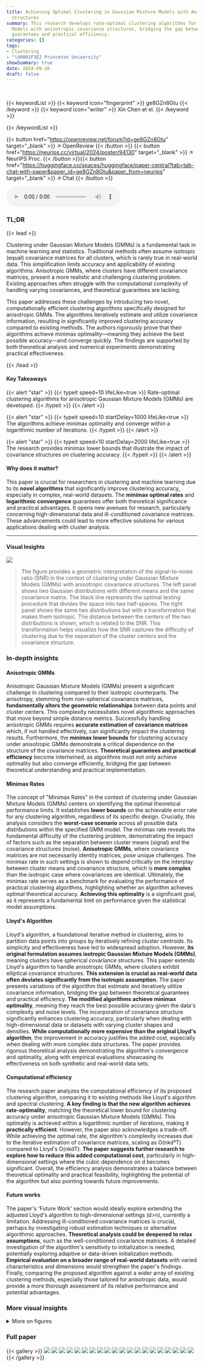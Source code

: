 ```yaml
---
title: Achieving Optimal Clustering in Gaussian Mixture Models with Anisotropic Covariance
  Structures
summary: This research develops rate-optimal clustering algorithms for Gaussian Mixture
  Models with anisotropic covariance structures, bridging the gap between theoretical
  guarantees and practical efficiency.
categories: []
tags:
- Clustering
- "\U0001F3E2 Princeton University"
showSummary: true
date: 2024-09-26
draft: false
---
```


<br>

{{< keywordList >}}
{{< keyword icon="fingerprint" >}} ge8GZn8Gtu {{< /keyword >}}
{{< keyword icon="writer" >}} Xin Chen et el. {{< /keyword >}}
 
{{< /keywordList >}}

{{< button href="https://openreview.net/forum?id=ge8GZn8Gtu" target="_blank" >}}
↗ OpenReview
{{< /button >}}
{{< button href="https://neurips.cc/virtual/2024/poster/94130" target="_blank" >}}
↗ NeurIPS Proc.
{{< /button >}}{{< button href="https://huggingface.co/spaces/huggingface/paper-central?tab=tab-chat-with-paper&paper_id=ge8GZn8Gtu&paper_from=neurips" target="_blank" >}}
↗ Chat
{{< /button >}}



<audio controls>
    <source src="https://ai-paper-reviewer.com/ge8GZn8Gtu/podcast.wav" type="audio/wav">
    Your browser does not support the audio element.
</audio>


### TL;DR


{{< lead >}}

Clustering under Gaussian Mixture Models (GMMs) is a fundamental task in machine learning and statistics.  Traditional methods often assume isotropic (equal) covariance matrices for all clusters, which is rarely true in real-world data.  This simplification limits accuracy and applicability of existing algorithms.  Anisotropic GMMs, where clusters have different covariance matrices, present a more realistic and challenging clustering problem. Existing approaches often struggle with the computational complexity of handling varying covariances, and theoretical guarantees are lacking. 

This paper addresses these challenges by introducing two novel, computationally efficient clustering algorithms specifically designed for anisotropic GMMs.  The algorithms iteratively estimate and utilize covariance information, resulting in significantly improved clustering accuracy compared to existing methods.  The authors rigorously prove that their algorithms achieve minimax optimality—meaning they achieve the best possible accuracy—and converge quickly.  The findings are supported by both theoretical analysis and numerical experiments demonstrating practical effectiveness.

{{< /lead >}}


#### Key Takeaways

{{< alert "star" >}}
{{< typeit speed=10 lifeLike=true >}} Rate-optimal clustering algorithms for anisotropic Gaussian Mixture Models (GMMs) are developed. {{< /typeit >}}
{{< /alert >}}

{{< alert "star" >}}
{{< typeit speed=10 startDelay=1000 lifeLike=true >}} The algorithms achieve minimax optimality and converge within a logarithmic number of iterations. {{< /typeit >}}
{{< /alert >}}

{{< alert "star" >}}
{{< typeit speed=10 startDelay=2000 lifeLike=true >}} The research provides minimax lower bounds that illustrate the impact of covariance structures on clustering accuracy. {{< /typeit >}}
{{< /alert >}}

#### Why does it matter?
This paper is crucial for researchers in clustering and machine learning due to its **novel algorithms** that significantly improve clustering accuracy, especially in complex, real-world datasets. The **minimax optimal rates** and **logarithmic convergence** guarantees offer both theoretical significance and practical advantages.  It opens new avenues for research, particularly concerning high-dimensional data and ill-conditioned covariance matrices. These advancements could lead to more effective solutions for various applications dealing with cluster analysis.

------
#### Visual Insights



![](https://ai-paper-reviewer.com/ge8GZn8Gtu/figures_3_1.jpg)

> The figure provides a geometric interpretation of the signal-to-noise ratio (SNR) in the context of clustering under Gaussian Mixture Models (GMMs) with anisotropic covariance structures. The left panel shows two Gaussian distributions with different means and the same covariance matrix. The black line represents the optimal testing procedure that divides the space into two half-spaces. The right panel shows the same two distributions but with a transformation that makes them isotropic. The distance between the centers of the two distributions is shown, which is related to the SNR. This transformation helps visualize how the SNR captures the difficulty of clustering due to the separation of the cluster centers and the covariance structure.







### In-depth insights


#### Anisotropic GMMs
Anisotropic Gaussian Mixture Models (GMMs) present a significant challenge in clustering compared to their isotropic counterparts.  The anisotropy, stemming from non-spherical covariance matrices, **fundamentally alters the geometric relationships** between data points and cluster centers.  This complexity necessitates novel algorithmic approaches that move beyond simple distance metrics.  Successfully handling anisotropic GMMs requires **accurate estimation of covariance matrices** which, if not handled effectively, can significantly impact the clustering results.  Furthermore, the **minimax lower bounds** for clustering accuracy under anisotropic GMMs demonstrate a critical dependence on the structure of the covariance matrices.  **Theoretical guarantees and practical efficiency** become intertwined, as algorithms must not only achieve optimality but also converge efficiently, bridging the gap between theoretical understanding and practical implementation.

#### Minimax Rates
The concept of "Minimax Rates" in the context of clustering under Gaussian Mixture Models (GMMs) centers on identifying the optimal theoretical performance limits.  It establishes **lower bounds** on the achievable error rate for any clustering algorithm, regardless of its specific design.  Crucially, this analysis considers the **worst-case scenario** across all possible data distributions within the specified GMM model. The minimax rate reveals the fundamental difficulty of the clustering problem, demonstrating the impact of factors such as the separation between cluster means (signal) and the covariance structures (noise).  **Anisotropic GMMs**, where covariance matrices are not necessarily identity matrices, pose unique challenges.  The minimax rate in such settings is shown to depend critically on the interplay between cluster means and covariance structure, which is **more complex** than the isotropic case where covariances are identical.  Ultimately, the minimax rate serves as a benchmark for evaluating the performance of practical clustering algorithms, highlighting whether an algorithm achieves optimal theoretical accuracy.  **Achieving this optimality** is a significant goal, as it represents a fundamental limit on performance given the statistical model assumptions.

#### Lloyd's Algorithm
Lloyd's algorithm, a foundational iterative method in clustering, aims to partition data points into groups by iteratively refining cluster centroids.  Its simplicity and effectiveness have led to widespread adoption.  However, **its original formulation assumes isotropic Gaussian Mixture Models (GMMs)**, meaning clusters have spherical covariance structures.  This paper extends Lloyd's algorithm to handle anisotropic GMMs, where clusters exhibit elliptical covariance structures.  **This extension is crucial as real-world data often deviates significantly from the isotropic assumption.** The paper presents variations of the algorithm that estimate and iteratively utilize covariance information, bridging the gap between theoretical guarantees and practical efficiency.  **The modified algorithms achieve minimax optimality**, meaning they reach the best possible accuracy given the data's complexity and noise levels.   The incorporation of covariance structure significantly enhances clustering accuracy, particularly when dealing with high-dimensional data or datasets with varying cluster shapes and densities.  **While computationally more expensive than the original Lloyd's algorithm**, the improvement in accuracy justifies the added cost, especially when dealing with more complex data structures. The paper provides rigorous theoretical analysis demonstrating the algorithm's convergence and optimality, along with empirical evaluations showcasing its effectiveness on both synthetic and real-world data sets.

#### Computational efficiency
The research paper analyzes the computational efficiency of its proposed clustering algorithm, comparing it to existing methods like Lloyd's algorithm and spectral clustering.  **A key finding is that the new algorithm achieves rate-optimality**, matching the theoretical lower bound for clustering accuracy under anisotropic Gaussian Mixture Models (GMMs). This optimality is achieved within a logarithmic number of iterations, making it **practically efficient**.  However, the paper also acknowledges a trade-off. While achieving the optimal rate, the algorithm's complexity increases due to the iterative estimation of covariance matrices, scaling as O(nkd³T) compared to Lloyd's O(nkdT).  **The paper suggests further research to explore how to reduce this added computational cost**, particularly in high-dimensional settings where the cubic dependence on d becomes significant.  Overall, the efficiency analysis demonstrates a balance between theoretical optimality and practical feasibility, highlighting the potential of the algorithm but also pointing towards future improvements.

#### Future works
The paper's 'Future Work' section would ideally explore extending the adjusted Lloyd's algorithm to high-dimensional settings (d>n), currently a limitation.  Addressing ill-conditioned covariance matrices is crucial, perhaps by investigating robust estimation techniques or alternative algorithmic approaches.  **Theoretical analysis could be deepened to relax assumptions**, such as the well-conditioned covariance matrices.  A detailed investigation of the algorithm's sensitivity to initialization is needed, potentially exploring adaptive or data-driven initialization methods.  **Empirical evaluation on a broader range of real-world datasets** with varied characteristics and dimensions would strengthen the paper's findings.  Finally, comparing the proposed algorithm against a wider array of existing clustering methods, especially those tailored for anisotropic data, would provide a more thorough assessment of its relative performance and potential advantages.


### More visual insights

<details>
<summary>More on figures
</summary>


![](https://ai-paper-reviewer.com/ge8GZn8Gtu/figures_6_1.jpg)

> The figure provides a geometric interpretation of the signal-to-noise ratio (SNR) used in the paper.  The left panel shows two Gaussian distributions with different means but the same covariance matrix. The black curve represents the optimal testing procedure that separates the two distributions.  The right panel shows the same distributions after a linear transformation that makes them isotropic (variance is equal in all directions).  The distance between the transformed means in the right panel represents SNR.  The closer the transformed means are, the harder it is to distinguish them (lower SNR, more difficult clustering).


![](https://ai-paper-reviewer.com/ge8GZn8Gtu/figures_8_1.jpg)

> This figure compares the performance of the proposed algorithms (Algorithm 1 and Algorithm 2) with other baseline methods (spectral clustering and vanilla Lloyd's algorithm) under two different anisotropic Gaussian Mixture Models (Model 1 and Model 2).  The x-axis represents the number of iterations, while the y-axis shows the logarithm of the misclustering error rate. The plots visualize how the error rate decreases with increasing iterations for each method.  The dashed black line represents the theoretical minimax lower bound for the error rate.  The results illustrate that the proposed algorithms significantly outperform the baseline methods and achieve the optimal rate predicted by the minimax bounds.


![](https://ai-paper-reviewer.com/ge8GZn8Gtu/figures_9_1.jpg)

> This figure visualizes the Fashion-MNIST dataset using principal component analysis (PCA) to reduce dimensionality.  The left panel shows two classes (T-shirt/top and Trouser), while the right panel includes a third (Ankle boot).  The data points are color-coded by class, revealing the anisotropic and heterogeneous covariance structures (meaning the data's spread and orientation vary across classes). This visualization supports the paper's claim that the proposed clustering methods are suitable for handling such data characteristics.


</details>






### Full paper

{{< gallery >}}
<img src="https://ai-paper-reviewer.com/ge8GZn8Gtu/1.png" class="grid-w50 md:grid-w33 xl:grid-w25" />
<img src="https://ai-paper-reviewer.com/ge8GZn8Gtu/2.png" class="grid-w50 md:grid-w33 xl:grid-w25" />
<img src="https://ai-paper-reviewer.com/ge8GZn8Gtu/3.png" class="grid-w50 md:grid-w33 xl:grid-w25" />
<img src="https://ai-paper-reviewer.com/ge8GZn8Gtu/4.png" class="grid-w50 md:grid-w33 xl:grid-w25" />
<img src="https://ai-paper-reviewer.com/ge8GZn8Gtu/5.png" class="grid-w50 md:grid-w33 xl:grid-w25" />
<img src="https://ai-paper-reviewer.com/ge8GZn8Gtu/6.png" class="grid-w50 md:grid-w33 xl:grid-w25" />
<img src="https://ai-paper-reviewer.com/ge8GZn8Gtu/7.png" class="grid-w50 md:grid-w33 xl:grid-w25" />
<img src="https://ai-paper-reviewer.com/ge8GZn8Gtu/8.png" class="grid-w50 md:grid-w33 xl:grid-w25" />
<img src="https://ai-paper-reviewer.com/ge8GZn8Gtu/9.png" class="grid-w50 md:grid-w33 xl:grid-w25" />
<img src="https://ai-paper-reviewer.com/ge8GZn8Gtu/10.png" class="grid-w50 md:grid-w33 xl:grid-w25" />
<img src="https://ai-paper-reviewer.com/ge8GZn8Gtu/11.png" class="grid-w50 md:grid-w33 xl:grid-w25" />
<img src="https://ai-paper-reviewer.com/ge8GZn8Gtu/12.png" class="grid-w50 md:grid-w33 xl:grid-w25" />
<img src="https://ai-paper-reviewer.com/ge8GZn8Gtu/13.png" class="grid-w50 md:grid-w33 xl:grid-w25" />
<img src="https://ai-paper-reviewer.com/ge8GZn8Gtu/14.png" class="grid-w50 md:grid-w33 xl:grid-w25" />
<img src="https://ai-paper-reviewer.com/ge8GZn8Gtu/15.png" class="grid-w50 md:grid-w33 xl:grid-w25" />
<img src="https://ai-paper-reviewer.com/ge8GZn8Gtu/16.png" class="grid-w50 md:grid-w33 xl:grid-w25" />
<img src="https://ai-paper-reviewer.com/ge8GZn8Gtu/17.png" class="grid-w50 md:grid-w33 xl:grid-w25" />
<img src="https://ai-paper-reviewer.com/ge8GZn8Gtu/18.png" class="grid-w50 md:grid-w33 xl:grid-w25" />
<img src="https://ai-paper-reviewer.com/ge8GZn8Gtu/19.png" class="grid-w50 md:grid-w33 xl:grid-w25" />
<img src="https://ai-paper-reviewer.com/ge8GZn8Gtu/20.png" class="grid-w50 md:grid-w33 xl:grid-w25" />
{{< /gallery >}}